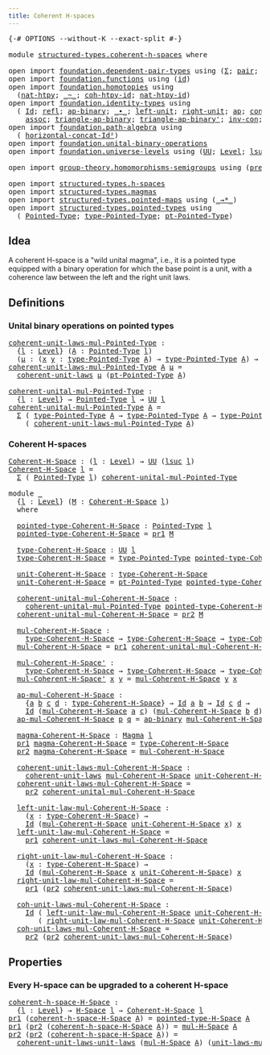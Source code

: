 ```yaml
---
title: Coherent H-spaces
---
```


<pre class="Agda"><a id="43" class="Symbol">{-#</a> <a id="47" class="Keyword">OPTIONS</a> <a id="55" class="Pragma">--without-K</a> <a id="67" class="Pragma">--exact-split</a> <a id="81" class="Symbol">#-}</a>

<a id="86" class="Keyword">module</a> <a id="93" href="structured-types.coherent-h-spaces.html" class="Module">structured-types.coherent-h-spaces</a> <a id="128" class="Keyword">where</a>

<a id="135" class="Keyword">open</a> <a id="140" class="Keyword">import</a> <a id="147" href="foundation.dependent-pair-types.html" class="Module">foundation.dependent-pair-types</a> <a id="179" class="Keyword">using</a> <a id="185" class="Symbol">(</a><a id="186" href="foundation-core.dependent-pair-types.html#502" class="Record">Σ</a><a id="187" class="Symbol">;</a> <a id="189" href="foundation-core.dependent-pair-types.html#575" class="InductiveConstructor">pair</a><a id="193" class="Symbol">;</a> <a id="195" href="foundation-core.dependent-pair-types.html#592" class="Field">pr1</a><a id="198" class="Symbol">;</a> <a id="200" href="foundation-core.dependent-pair-types.html#604" class="Field">pr2</a><a id="203" class="Symbol">)</a>
<a id="205" class="Keyword">open</a> <a id="210" class="Keyword">import</a> <a id="217" href="foundation.functions.html" class="Module">foundation.functions</a> <a id="238" class="Keyword">using</a> <a id="244" class="Symbol">(</a><a id="245" href="foundation-core.functions.html#309" class="Function">id</a><a id="247" class="Symbol">)</a>
<a id="249" class="Keyword">open</a> <a id="254" class="Keyword">import</a> <a id="261" href="foundation.homotopies.html" class="Module">foundation.homotopies</a> <a id="283" class="Keyword">using</a>
  <a id="291" class="Symbol">(</a><a id="292" href="foundation-core.homotopies.html#3508" class="Function">nat-htpy</a><a id="300" class="Symbol">;</a> <a id="302" href="foundation-core.homotopies.html#545" class="Function Operator">_~_</a><a id="305" class="Symbol">;</a> <a id="307" href="foundation-core.homotopies.html#3912" class="Function">coh-htpy-id</a><a id="318" class="Symbol">;</a> <a id="320" href="foundation-core.homotopies.html#3683" class="Function">nat-htpy-id</a><a id="331" class="Symbol">)</a>
<a id="333" class="Keyword">open</a> <a id="338" class="Keyword">import</a> <a id="345" href="foundation.identity-types.html" class="Module">foundation.identity-types</a> <a id="371" class="Keyword">using</a>
  <a id="379" class="Symbol">(</a> <a id="381" href="foundation-core.identity-types.html#641" class="Datatype">Id</a><a id="383" class="Symbol">;</a> <a id="385" href="foundation-core.identity-types.html#694" class="InductiveConstructor">refl</a><a id="389" class="Symbol">;</a> <a id="391" href="foundation-core.identity-types.html#6352" class="Function">ap-binary</a><a id="400" class="Symbol">;</a> <a id="402" href="foundation-core.identity-types.html#1239" class="Function Operator">_∙_</a><a id="405" class="Symbol">;</a> <a id="407" href="foundation-core.identity-types.html#1828" class="Function">left-unit</a><a id="416" class="Symbol">;</a> <a id="418" href="foundation-core.identity-types.html#1905" class="Function">right-unit</a><a id="428" class="Symbol">;</a> <a id="430" href="foundation-core.identity-types.html#2853" class="Function">ap</a><a id="432" class="Symbol">;</a> <a id="434" href="foundation-core.identity-types.html#1302" class="Function">concat</a><a id="440" class="Symbol">;</a> <a id="442" href="foundation-core.identity-types.html#1552" class="Function">inv</a><a id="445" class="Symbol">;</a> <a id="447" href="foundation-core.identity-types.html#3018" class="Function">ap-id</a><a id="452" class="Symbol">;</a>
    <a id="458" href="foundation-core.identity-types.html#1699" class="Function">assoc</a><a id="463" class="Symbol">;</a> <a id="465" href="foundation-core.identity-types.html#6544" class="Function">triangle-ap-binary</a><a id="483" class="Symbol">;</a> <a id="485" href="foundation-core.identity-types.html#6791" class="Function">triangle-ap-binary&#39;</a><a id="504" class="Symbol">;</a> <a id="506" href="foundation-core.identity-types.html#3421" class="Function">inv-con</a><a id="513" class="Symbol">;</a> <a id="515" href="foundation-core.identity-types.html#1384" class="Function">concat&#39;</a><a id="522" class="Symbol">)</a>
<a id="524" class="Keyword">open</a> <a id="529" class="Keyword">import</a> <a id="536" href="foundation.path-algebra.html" class="Module">foundation.path-algebra</a> <a id="560" class="Keyword">using</a>
  <a id="568" class="Symbol">(</a> <a id="570" href="foundation.path-algebra.html#4461" class="Function">horizontal-concat-Id²</a><a id="591" class="Symbol">)</a>
<a id="593" class="Keyword">open</a> <a id="598" class="Keyword">import</a> <a id="605" href="foundation.unital-binary-operations.html" class="Module">foundation.unital-binary-operations</a>
<a id="641" class="Keyword">open</a> <a id="646" class="Keyword">import</a> <a id="653" href="foundation.universe-levels.html" class="Module">foundation.universe-levels</a> <a id="680" class="Keyword">using</a> <a id="686" class="Symbol">(</a><a id="687" href="foundation-core.universe-levels.html#222" class="Primitive">UU</a><a id="689" class="Symbol">;</a> <a id="691" href="Agda.Primitive.html#597" class="Postulate">Level</a><a id="696" class="Symbol">;</a> <a id="698" href="Agda.Primitive.html#780" class="Primitive">lsuc</a><a id="702" class="Symbol">;</a> <a id="704" href="Agda.Primitive.html#810" class="Primitive Operator">_⊔_</a><a id="707" class="Symbol">)</a>

<a id="710" class="Keyword">open</a> <a id="715" class="Keyword">import</a> <a id="722" href="group-theory.homomorphisms-semigroups.html" class="Module">group-theory.homomorphisms-semigroups</a> <a id="760" class="Keyword">using</a> <a id="766" class="Symbol">(</a><a id="767" href="group-theory.homomorphisms-semigroups.html#1311" class="Function">preserves-mul</a><a id="780" class="Symbol">)</a>

<a id="783" class="Keyword">open</a> <a id="788" class="Keyword">import</a> <a id="795" href="structured-types.h-spaces.html" class="Module">structured-types.h-spaces</a>
<a id="821" class="Keyword">open</a> <a id="826" class="Keyword">import</a> <a id="833" href="structured-types.magmas.html" class="Module">structured-types.magmas</a>
<a id="857" class="Keyword">open</a> <a id="862" class="Keyword">import</a> <a id="869" href="structured-types.pointed-maps.html" class="Module">structured-types.pointed-maps</a> <a id="899" class="Keyword">using</a> <a id="905" class="Symbol">(</a><a id="906" href="structured-types.pointed-maps.html#967" class="Function Operator">_→*_</a><a id="910" class="Symbol">)</a>
<a id="912" class="Keyword">open</a> <a id="917" class="Keyword">import</a> <a id="924" href="structured-types.pointed-types.html" class="Module">structured-types.pointed-types</a> <a id="955" class="Keyword">using</a>
  <a id="963" class="Symbol">(</a> <a id="965" href="structured-types.pointed-types.html#383" class="Function">Pointed-Type</a><a id="977" class="Symbol">;</a> <a id="979" href="structured-types.pointed-types.html#518" class="Function">type-Pointed-Type</a><a id="996" class="Symbol">;</a> <a id="998" href="structured-types.pointed-types.html#576" class="Function">pt-Pointed-Type</a><a id="1013" class="Symbol">)</a>
</pre>
## Idea

A coherent H-space is a "wild unital magma", i.e., it is a pointed type equipped with a binary operation for which the base point is a unit, with a coherence law between the left and the right unit laws.

## Definitions

### Unital binary operations on pointed types

<pre class="Agda"><a id="coherent-unit-laws-mul-Pointed-Type"></a><a id="1305" href="structured-types.coherent-h-spaces.html#1305" class="Function">coherent-unit-laws-mul-Pointed-Type</a> <a id="1341" class="Symbol">:</a>
  <a id="1345" class="Symbol">{</a><a id="1346" href="structured-types.coherent-h-spaces.html#1346" class="Bound">l</a> <a id="1348" class="Symbol">:</a> <a id="1350" href="Agda.Primitive.html#597" class="Postulate">Level</a><a id="1355" class="Symbol">}</a> <a id="1357" class="Symbol">(</a><a id="1358" href="structured-types.coherent-h-spaces.html#1358" class="Bound">A</a> <a id="1360" class="Symbol">:</a> <a id="1362" href="structured-types.pointed-types.html#383" class="Function">Pointed-Type</a> <a id="1375" href="structured-types.coherent-h-spaces.html#1346" class="Bound">l</a><a id="1376" class="Symbol">)</a>
  <a id="1380" class="Symbol">(</a><a id="1381" href="structured-types.coherent-h-spaces.html#1381" class="Bound">μ</a> <a id="1383" class="Symbol">:</a> <a id="1385" class="Symbol">(</a><a id="1386" href="structured-types.coherent-h-spaces.html#1386" class="Bound">x</a> <a id="1388" href="structured-types.coherent-h-spaces.html#1388" class="Bound">y</a> <a id="1390" class="Symbol">:</a> <a id="1392" href="structured-types.pointed-types.html#518" class="Function">type-Pointed-Type</a> <a id="1410" href="structured-types.coherent-h-spaces.html#1358" class="Bound">A</a><a id="1411" class="Symbol">)</a> <a id="1413" class="Symbol">→</a> <a id="1415" href="structured-types.pointed-types.html#518" class="Function">type-Pointed-Type</a> <a id="1433" href="structured-types.coherent-h-spaces.html#1358" class="Bound">A</a><a id="1434" class="Symbol">)</a> <a id="1436" class="Symbol">→</a> <a id="1438" href="foundation-core.universe-levels.html#222" class="Primitive">UU</a> <a id="1441" href="structured-types.coherent-h-spaces.html#1346" class="Bound">l</a>
<a id="1443" href="structured-types.coherent-h-spaces.html#1305" class="Function">coherent-unit-laws-mul-Pointed-Type</a> <a id="1479" href="structured-types.coherent-h-spaces.html#1479" class="Bound">A</a> <a id="1481" href="structured-types.coherent-h-spaces.html#1481" class="Bound">μ</a> <a id="1483" class="Symbol">=</a>
  <a id="1487" href="foundation.unital-binary-operations.html#1178" class="Function">coherent-unit-laws</a> <a id="1506" href="structured-types.coherent-h-spaces.html#1481" class="Bound">μ</a> <a id="1508" class="Symbol">(</a><a id="1509" href="structured-types.pointed-types.html#576" class="Function">pt-Pointed-Type</a> <a id="1525" href="structured-types.coherent-h-spaces.html#1479" class="Bound">A</a><a id="1526" class="Symbol">)</a>

<a id="coherent-unital-mul-Pointed-Type"></a><a id="1529" href="structured-types.coherent-h-spaces.html#1529" class="Function">coherent-unital-mul-Pointed-Type</a> <a id="1562" class="Symbol">:</a>
  <a id="1566" class="Symbol">{</a><a id="1567" href="structured-types.coherent-h-spaces.html#1567" class="Bound">l</a> <a id="1569" class="Symbol">:</a> <a id="1571" href="Agda.Primitive.html#597" class="Postulate">Level</a><a id="1576" class="Symbol">}</a> <a id="1578" class="Symbol">→</a> <a id="1580" href="structured-types.pointed-types.html#383" class="Function">Pointed-Type</a> <a id="1593" href="structured-types.coherent-h-spaces.html#1567" class="Bound">l</a> <a id="1595" class="Symbol">→</a> <a id="1597" href="foundation-core.universe-levels.html#222" class="Primitive">UU</a> <a id="1600" href="structured-types.coherent-h-spaces.html#1567" class="Bound">l</a>
<a id="1602" href="structured-types.coherent-h-spaces.html#1529" class="Function">coherent-unital-mul-Pointed-Type</a> <a id="1635" href="structured-types.coherent-h-spaces.html#1635" class="Bound">A</a> <a id="1637" class="Symbol">=</a>
  <a id="1641" href="foundation-core.dependent-pair-types.html#502" class="Record">Σ</a> <a id="1643" class="Symbol">(</a> <a id="1645" href="structured-types.pointed-types.html#518" class="Function">type-Pointed-Type</a> <a id="1663" href="structured-types.coherent-h-spaces.html#1635" class="Bound">A</a> <a id="1665" class="Symbol">→</a> <a id="1667" href="structured-types.pointed-types.html#518" class="Function">type-Pointed-Type</a> <a id="1685" href="structured-types.coherent-h-spaces.html#1635" class="Bound">A</a> <a id="1687" class="Symbol">→</a> <a id="1689" href="structured-types.pointed-types.html#518" class="Function">type-Pointed-Type</a> <a id="1707" href="structured-types.coherent-h-spaces.html#1635" class="Bound">A</a><a id="1708" class="Symbol">)</a>
    <a id="1714" class="Symbol">(</a> <a id="1716" href="structured-types.coherent-h-spaces.html#1305" class="Function">coherent-unit-laws-mul-Pointed-Type</a> <a id="1752" href="structured-types.coherent-h-spaces.html#1635" class="Bound">A</a><a id="1753" class="Symbol">)</a>
</pre>
### Coherent H-spaces

<pre class="Agda"><a id="Coherent-H-Space"></a><a id="1791" href="structured-types.coherent-h-spaces.html#1791" class="Function">Coherent-H-Space</a> <a id="1808" class="Symbol">:</a> <a id="1810" class="Symbol">(</a><a id="1811" href="structured-types.coherent-h-spaces.html#1811" class="Bound">l</a> <a id="1813" class="Symbol">:</a> <a id="1815" href="Agda.Primitive.html#597" class="Postulate">Level</a><a id="1820" class="Symbol">)</a> <a id="1822" class="Symbol">→</a> <a id="1824" href="foundation-core.universe-levels.html#222" class="Primitive">UU</a> <a id="1827" class="Symbol">(</a><a id="1828" href="Agda.Primitive.html#780" class="Primitive">lsuc</a> <a id="1833" href="structured-types.coherent-h-spaces.html#1811" class="Bound">l</a><a id="1834" class="Symbol">)</a>
<a id="1836" href="structured-types.coherent-h-spaces.html#1791" class="Function">Coherent-H-Space</a> <a id="1853" href="structured-types.coherent-h-spaces.html#1853" class="Bound">l</a> <a id="1855" class="Symbol">=</a>
  <a id="1859" href="foundation-core.dependent-pair-types.html#502" class="Record">Σ</a> <a id="1861" class="Symbol">(</a> <a id="1863" href="structured-types.pointed-types.html#383" class="Function">Pointed-Type</a> <a id="1876" href="structured-types.coherent-h-spaces.html#1853" class="Bound">l</a><a id="1877" class="Symbol">)</a> <a id="1879" href="structured-types.coherent-h-spaces.html#1529" class="Function">coherent-unital-mul-Pointed-Type</a>

<a id="1913" class="Keyword">module</a> <a id="1920" href="structured-types.coherent-h-spaces.html#1920" class="Module">_</a>
  <a id="1924" class="Symbol">{</a><a id="1925" href="structured-types.coherent-h-spaces.html#1925" class="Bound">l</a> <a id="1927" class="Symbol">:</a> <a id="1929" href="Agda.Primitive.html#597" class="Postulate">Level</a><a id="1934" class="Symbol">}</a> <a id="1936" class="Symbol">(</a><a id="1937" href="structured-types.coherent-h-spaces.html#1937" class="Bound">M</a> <a id="1939" class="Symbol">:</a> <a id="1941" href="structured-types.coherent-h-spaces.html#1791" class="Function">Coherent-H-Space</a> <a id="1958" href="structured-types.coherent-h-spaces.html#1925" class="Bound">l</a><a id="1959" class="Symbol">)</a>
  <a id="1963" class="Keyword">where</a>

  <a id="1972" href="structured-types.coherent-h-spaces.html#1972" class="Function">pointed-type-Coherent-H-Space</a> <a id="2002" class="Symbol">:</a> <a id="2004" href="structured-types.pointed-types.html#383" class="Function">Pointed-Type</a> <a id="2017" href="structured-types.coherent-h-spaces.html#1925" class="Bound">l</a>
  <a id="2021" href="structured-types.coherent-h-spaces.html#1972" class="Function">pointed-type-Coherent-H-Space</a> <a id="2051" class="Symbol">=</a> <a id="2053" href="foundation-core.dependent-pair-types.html#592" class="Field">pr1</a> <a id="2057" href="structured-types.coherent-h-spaces.html#1937" class="Bound">M</a>
  
  <a id="2064" href="structured-types.coherent-h-spaces.html#2064" class="Function">type-Coherent-H-Space</a> <a id="2086" class="Symbol">:</a> <a id="2088" href="foundation-core.universe-levels.html#222" class="Primitive">UU</a> <a id="2091" href="structured-types.coherent-h-spaces.html#1925" class="Bound">l</a>
  <a id="2095" href="structured-types.coherent-h-spaces.html#2064" class="Function">type-Coherent-H-Space</a> <a id="2117" class="Symbol">=</a> <a id="2119" href="structured-types.pointed-types.html#518" class="Function">type-Pointed-Type</a> <a id="2137" href="structured-types.coherent-h-spaces.html#1972" class="Function">pointed-type-Coherent-H-Space</a>

  <a id="2170" href="structured-types.coherent-h-spaces.html#2170" class="Function">unit-Coherent-H-Space</a> <a id="2192" class="Symbol">:</a> <a id="2194" href="structured-types.coherent-h-spaces.html#2064" class="Function">type-Coherent-H-Space</a>
  <a id="2218" href="structured-types.coherent-h-spaces.html#2170" class="Function">unit-Coherent-H-Space</a> <a id="2240" class="Symbol">=</a> <a id="2242" href="structured-types.pointed-types.html#576" class="Function">pt-Pointed-Type</a> <a id="2258" href="structured-types.coherent-h-spaces.html#1972" class="Function">pointed-type-Coherent-H-Space</a>

  <a id="2291" href="structured-types.coherent-h-spaces.html#2291" class="Function">coherent-unital-mul-Coherent-H-Space</a> <a id="2328" class="Symbol">:</a>
    <a id="2334" href="structured-types.coherent-h-spaces.html#1529" class="Function">coherent-unital-mul-Pointed-Type</a> <a id="2367" href="structured-types.coherent-h-spaces.html#1972" class="Function">pointed-type-Coherent-H-Space</a>
  <a id="2399" href="structured-types.coherent-h-spaces.html#2291" class="Function">coherent-unital-mul-Coherent-H-Space</a> <a id="2436" class="Symbol">=</a> <a id="2438" href="foundation-core.dependent-pair-types.html#604" class="Field">pr2</a> <a id="2442" href="structured-types.coherent-h-spaces.html#1937" class="Bound">M</a>

  <a id="2447" href="structured-types.coherent-h-spaces.html#2447" class="Function">mul-Coherent-H-Space</a> <a id="2468" class="Symbol">:</a>
    <a id="2474" href="structured-types.coherent-h-spaces.html#2064" class="Function">type-Coherent-H-Space</a> <a id="2496" class="Symbol">→</a> <a id="2498" href="structured-types.coherent-h-spaces.html#2064" class="Function">type-Coherent-H-Space</a> <a id="2520" class="Symbol">→</a> <a id="2522" href="structured-types.coherent-h-spaces.html#2064" class="Function">type-Coherent-H-Space</a>
  <a id="2546" href="structured-types.coherent-h-spaces.html#2447" class="Function">mul-Coherent-H-Space</a> <a id="2567" class="Symbol">=</a> <a id="2569" href="foundation-core.dependent-pair-types.html#592" class="Field">pr1</a> <a id="2573" href="structured-types.coherent-h-spaces.html#2291" class="Function">coherent-unital-mul-Coherent-H-Space</a>

  <a id="2613" href="structured-types.coherent-h-spaces.html#2613" class="Function">mul-Coherent-H-Space&#39;</a> <a id="2635" class="Symbol">:</a>
    <a id="2641" href="structured-types.coherent-h-spaces.html#2064" class="Function">type-Coherent-H-Space</a> <a id="2663" class="Symbol">→</a> <a id="2665" href="structured-types.coherent-h-spaces.html#2064" class="Function">type-Coherent-H-Space</a> <a id="2687" class="Symbol">→</a> <a id="2689" href="structured-types.coherent-h-spaces.html#2064" class="Function">type-Coherent-H-Space</a>
  <a id="2713" href="structured-types.coherent-h-spaces.html#2613" class="Function">mul-Coherent-H-Space&#39;</a> <a id="2735" href="structured-types.coherent-h-spaces.html#2735" class="Bound">x</a> <a id="2737" href="structured-types.coherent-h-spaces.html#2737" class="Bound">y</a> <a id="2739" class="Symbol">=</a> <a id="2741" href="structured-types.coherent-h-spaces.html#2447" class="Function">mul-Coherent-H-Space</a> <a id="2762" href="structured-types.coherent-h-spaces.html#2737" class="Bound">y</a> <a id="2764" href="structured-types.coherent-h-spaces.html#2735" class="Bound">x</a>

  <a id="2769" href="structured-types.coherent-h-spaces.html#2769" class="Function">ap-mul-Coherent-H-Space</a> <a id="2793" class="Symbol">:</a>
    <a id="2799" class="Symbol">{</a><a id="2800" href="structured-types.coherent-h-spaces.html#2800" class="Bound">a</a> <a id="2802" href="structured-types.coherent-h-spaces.html#2802" class="Bound">b</a> <a id="2804" href="structured-types.coherent-h-spaces.html#2804" class="Bound">c</a> <a id="2806" href="structured-types.coherent-h-spaces.html#2806" class="Bound">d</a> <a id="2808" class="Symbol">:</a> <a id="2810" href="structured-types.coherent-h-spaces.html#2064" class="Function">type-Coherent-H-Space</a><a id="2831" class="Symbol">}</a> <a id="2833" class="Symbol">→</a> <a id="2835" href="foundation-core.identity-types.html#641" class="Datatype">Id</a> <a id="2838" href="structured-types.coherent-h-spaces.html#2800" class="Bound">a</a> <a id="2840" href="structured-types.coherent-h-spaces.html#2802" class="Bound">b</a> <a id="2842" class="Symbol">→</a> <a id="2844" href="foundation-core.identity-types.html#641" class="Datatype">Id</a> <a id="2847" href="structured-types.coherent-h-spaces.html#2804" class="Bound">c</a> <a id="2849" href="structured-types.coherent-h-spaces.html#2806" class="Bound">d</a> <a id="2851" class="Symbol">→</a>
    <a id="2857" href="foundation-core.identity-types.html#641" class="Datatype">Id</a> <a id="2860" class="Symbol">(</a><a id="2861" href="structured-types.coherent-h-spaces.html#2447" class="Function">mul-Coherent-H-Space</a> <a id="2882" href="structured-types.coherent-h-spaces.html#2800" class="Bound">a</a> <a id="2884" href="structured-types.coherent-h-spaces.html#2804" class="Bound">c</a><a id="2885" class="Symbol">)</a> <a id="2887" class="Symbol">(</a><a id="2888" href="structured-types.coherent-h-spaces.html#2447" class="Function">mul-Coherent-H-Space</a> <a id="2909" href="structured-types.coherent-h-spaces.html#2802" class="Bound">b</a> <a id="2911" href="structured-types.coherent-h-spaces.html#2806" class="Bound">d</a><a id="2912" class="Symbol">)</a>
  <a id="2916" href="structured-types.coherent-h-spaces.html#2769" class="Function">ap-mul-Coherent-H-Space</a> <a id="2940" href="structured-types.coherent-h-spaces.html#2940" class="Bound">p</a> <a id="2942" href="structured-types.coherent-h-spaces.html#2942" class="Bound">q</a> <a id="2944" class="Symbol">=</a> <a id="2946" href="foundation-core.identity-types.html#6352" class="Function">ap-binary</a> <a id="2956" href="structured-types.coherent-h-spaces.html#2447" class="Function">mul-Coherent-H-Space</a> <a id="2977" href="structured-types.coherent-h-spaces.html#2940" class="Bound">p</a> <a id="2979" href="structured-types.coherent-h-spaces.html#2942" class="Bound">q</a>

  <a id="2984" href="structured-types.coherent-h-spaces.html#2984" class="Function">magma-Coherent-H-Space</a> <a id="3007" class="Symbol">:</a> <a id="3009" href="structured-types.magmas.html#810" class="Function">Magma</a> <a id="3015" href="structured-types.coherent-h-spaces.html#1925" class="Bound">l</a>
  <a id="3019" href="foundation-core.dependent-pair-types.html#592" class="Field">pr1</a> <a id="3023" href="structured-types.coherent-h-spaces.html#2984" class="Function">magma-Coherent-H-Space</a> <a id="3046" class="Symbol">=</a> <a id="3048" href="structured-types.coherent-h-spaces.html#2064" class="Function">type-Coherent-H-Space</a>
  <a id="3072" href="foundation-core.dependent-pair-types.html#604" class="Field">pr2</a> <a id="3076" href="structured-types.coherent-h-spaces.html#2984" class="Function">magma-Coherent-H-Space</a> <a id="3099" class="Symbol">=</a> <a id="3101" href="structured-types.coherent-h-spaces.html#2447" class="Function">mul-Coherent-H-Space</a>

  <a id="3125" href="structured-types.coherent-h-spaces.html#3125" class="Function">coherent-unit-laws-mul-Coherent-H-Space</a> <a id="3165" class="Symbol">:</a>
    <a id="3171" href="foundation.unital-binary-operations.html#1178" class="Function">coherent-unit-laws</a> <a id="3190" href="structured-types.coherent-h-spaces.html#2447" class="Function">mul-Coherent-H-Space</a> <a id="3211" href="structured-types.coherent-h-spaces.html#2170" class="Function">unit-Coherent-H-Space</a>
  <a id="3235" href="structured-types.coherent-h-spaces.html#3125" class="Function">coherent-unit-laws-mul-Coherent-H-Space</a> <a id="3275" class="Symbol">=</a>
    <a id="3281" href="foundation-core.dependent-pair-types.html#604" class="Field">pr2</a> <a id="3285" href="structured-types.coherent-h-spaces.html#2291" class="Function">coherent-unital-mul-Coherent-H-Space</a>

  <a id="3325" href="structured-types.coherent-h-spaces.html#3325" class="Function">left-unit-law-mul-Coherent-H-Space</a> <a id="3360" class="Symbol">:</a>
    <a id="3366" class="Symbol">(</a><a id="3367" href="structured-types.coherent-h-spaces.html#3367" class="Bound">x</a> <a id="3369" class="Symbol">:</a> <a id="3371" href="structured-types.coherent-h-spaces.html#2064" class="Function">type-Coherent-H-Space</a><a id="3392" class="Symbol">)</a> <a id="3394" class="Symbol">→</a>
    <a id="3400" href="foundation-core.identity-types.html#641" class="Datatype">Id</a> <a id="3403" class="Symbol">(</a><a id="3404" href="structured-types.coherent-h-spaces.html#2447" class="Function">mul-Coherent-H-Space</a> <a id="3425" href="structured-types.coherent-h-spaces.html#2170" class="Function">unit-Coherent-H-Space</a> <a id="3447" href="structured-types.coherent-h-spaces.html#3367" class="Bound">x</a><a id="3448" class="Symbol">)</a> <a id="3450" href="structured-types.coherent-h-spaces.html#3367" class="Bound">x</a>
  <a id="3454" href="structured-types.coherent-h-spaces.html#3325" class="Function">left-unit-law-mul-Coherent-H-Space</a> <a id="3489" class="Symbol">=</a>
    <a id="3495" href="foundation-core.dependent-pair-types.html#592" class="Field">pr1</a> <a id="3499" href="structured-types.coherent-h-spaces.html#3125" class="Function">coherent-unit-laws-mul-Coherent-H-Space</a>

  <a id="3542" href="structured-types.coherent-h-spaces.html#3542" class="Function">right-unit-law-mul-Coherent-H-Space</a> <a id="3578" class="Symbol">:</a>
    <a id="3584" class="Symbol">(</a><a id="3585" href="structured-types.coherent-h-spaces.html#3585" class="Bound">x</a> <a id="3587" class="Symbol">:</a> <a id="3589" href="structured-types.coherent-h-spaces.html#2064" class="Function">type-Coherent-H-Space</a><a id="3610" class="Symbol">)</a> <a id="3612" class="Symbol">→</a>
    <a id="3618" href="foundation-core.identity-types.html#641" class="Datatype">Id</a> <a id="3621" class="Symbol">(</a><a id="3622" href="structured-types.coherent-h-spaces.html#2447" class="Function">mul-Coherent-H-Space</a> <a id="3643" href="structured-types.coherent-h-spaces.html#3585" class="Bound">x</a> <a id="3645" href="structured-types.coherent-h-spaces.html#2170" class="Function">unit-Coherent-H-Space</a><a id="3666" class="Symbol">)</a> <a id="3668" href="structured-types.coherent-h-spaces.html#3585" class="Bound">x</a>
  <a id="3672" href="structured-types.coherent-h-spaces.html#3542" class="Function">right-unit-law-mul-Coherent-H-Space</a> <a id="3708" class="Symbol">=</a>
    <a id="3714" href="foundation-core.dependent-pair-types.html#592" class="Field">pr1</a> <a id="3718" class="Symbol">(</a><a id="3719" href="foundation-core.dependent-pair-types.html#604" class="Field">pr2</a> <a id="3723" href="structured-types.coherent-h-spaces.html#3125" class="Function">coherent-unit-laws-mul-Coherent-H-Space</a><a id="3762" class="Symbol">)</a>

  <a id="3767" href="structured-types.coherent-h-spaces.html#3767" class="Function">coh-unit-laws-mul-Coherent-H-Space</a> <a id="3802" class="Symbol">:</a>
    <a id="3808" href="foundation-core.identity-types.html#641" class="Datatype">Id</a> <a id="3811" class="Symbol">(</a> <a id="3813" href="structured-types.coherent-h-spaces.html#3325" class="Function">left-unit-law-mul-Coherent-H-Space</a> <a id="3848" href="structured-types.coherent-h-spaces.html#2170" class="Function">unit-Coherent-H-Space</a><a id="3869" class="Symbol">)</a>
       <a id="3878" class="Symbol">(</a> <a id="3880" href="structured-types.coherent-h-spaces.html#3542" class="Function">right-unit-law-mul-Coherent-H-Space</a> <a id="3916" href="structured-types.coherent-h-spaces.html#2170" class="Function">unit-Coherent-H-Space</a><a id="3937" class="Symbol">)</a>
  <a id="3941" href="structured-types.coherent-h-spaces.html#3767" class="Function">coh-unit-laws-mul-Coherent-H-Space</a> <a id="3976" class="Symbol">=</a>
    <a id="3982" href="foundation-core.dependent-pair-types.html#604" class="Field">pr2</a> <a id="3986" class="Symbol">(</a><a id="3987" href="foundation-core.dependent-pair-types.html#604" class="Field">pr2</a> <a id="3991" href="structured-types.coherent-h-spaces.html#3125" class="Function">coherent-unit-laws-mul-Coherent-H-Space</a><a id="4030" class="Symbol">)</a>
</pre>
## Properties

### Every H-space can be upgraded to a coherent H-space

<pre class="Agda"><a id="coherent-h-space-H-Space"></a><a id="4117" href="structured-types.coherent-h-spaces.html#4117" class="Function">coherent-h-space-H-Space</a> <a id="4142" class="Symbol">:</a>
  <a id="4146" class="Symbol">{</a><a id="4147" href="structured-types.coherent-h-spaces.html#4147" class="Bound">l</a> <a id="4149" class="Symbol">:</a> <a id="4151" href="Agda.Primitive.html#597" class="Postulate">Level</a><a id="4156" class="Symbol">}</a> <a id="4158" class="Symbol">→</a> <a id="4160" href="structured-types.h-spaces.html#1373" class="Function">H-Space</a> <a id="4168" href="structured-types.coherent-h-spaces.html#4147" class="Bound">l</a> <a id="4170" class="Symbol">→</a> <a id="4172" href="structured-types.coherent-h-spaces.html#1791" class="Function">Coherent-H-Space</a> <a id="4189" href="structured-types.coherent-h-spaces.html#4147" class="Bound">l</a>
<a id="4191" href="foundation-core.dependent-pair-types.html#592" class="Field">pr1</a> <a id="4195" class="Symbol">(</a><a id="4196" href="structured-types.coherent-h-spaces.html#4117" class="Function">coherent-h-space-H-Space</a> <a id="4221" href="structured-types.coherent-h-spaces.html#4221" class="Bound">A</a><a id="4222" class="Symbol">)</a> <a id="4224" class="Symbol">=</a> <a id="4226" href="structured-types.h-spaces.html#1509" class="Function">pointed-type-H-Space</a> <a id="4247" href="structured-types.coherent-h-spaces.html#4221" class="Bound">A</a>
<a id="4249" href="foundation-core.dependent-pair-types.html#592" class="Field">pr1</a> <a id="4253" class="Symbol">(</a><a id="4254" href="foundation-core.dependent-pair-types.html#604" class="Field">pr2</a> <a id="4258" class="Symbol">(</a><a id="4259" href="structured-types.coherent-h-spaces.html#4117" class="Function">coherent-h-space-H-Space</a> <a id="4284" href="structured-types.coherent-h-spaces.html#4284" class="Bound">A</a><a id="4285" class="Symbol">))</a> <a id="4288" class="Symbol">=</a> <a id="4290" href="structured-types.h-spaces.html#1741" class="Function">mul-H-Space</a> <a id="4302" href="structured-types.coherent-h-spaces.html#4284" class="Bound">A</a>
<a id="4304" href="foundation-core.dependent-pair-types.html#604" class="Field">pr2</a> <a id="4308" class="Symbol">(</a><a id="4309" href="foundation-core.dependent-pair-types.html#604" class="Field">pr2</a> <a id="4313" class="Symbol">(</a><a id="4314" href="structured-types.coherent-h-spaces.html#4117" class="Function">coherent-h-space-H-Space</a> <a id="4339" href="structured-types.coherent-h-spaces.html#4339" class="Bound">A</a><a id="4340" class="Symbol">))</a> <a id="4343" class="Symbol">=</a>
  <a id="4347" href="foundation.unital-binary-operations.html#1799" class="Function">coherent-unit-laws-unit-laws</a> <a id="4376" class="Symbol">(</a><a id="4377" href="structured-types.h-spaces.html#1741" class="Function">mul-H-Space</a> <a id="4389" href="structured-types.coherent-h-spaces.html#4339" class="Bound">A</a><a id="4390" class="Symbol">)</a> <a id="4392" class="Symbol">(</a><a id="4393" href="structured-types.h-spaces.html#1829" class="Function">unit-laws-mul-H-Space</a> <a id="4415" href="structured-types.coherent-h-spaces.html#4339" class="Bound">A</a><a id="4416" class="Symbol">)</a>
</pre>